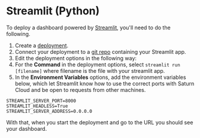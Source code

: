 # Streamlit (Python)

To deploy a dashboard powered by [Streamlit](https://streamlit.io/), you'll need to do the following.

1. Create a [deployment](<docs/using-saturn-cloud/resources/deployments.md>).
2. Connect your deployment to a [git repo](<docs/using-saturn-cloud/gitrepo.md>) containing your Streamlit app.
3. Edit the deployment options in the following way:
  1. For the **Command** in the deployment options, select `streamlit run [filename]` where filename is the file with your streamlit app.
  2. In the **Environment Variables** options, add the environment variables below, which let Streamlit know how to use the correct ports with Saturn Cloud and be open to requests from other machines.

```
STREAMLIT_SERVER_PORT=8000
STREAMLIT_HEADLESS=True
STREAMLIT_SERVER_ADDRESS=0.0.0.0
```

With that, when you start the deployment and go to the URL you should see your dashboard.
